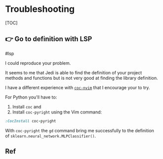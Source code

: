 # Troubleshooting

[TOC]



## 👉 Go to definition with LSP
#lsp 

I could reproduce your problem.

It seems to me that Jedi is able to find the definition of your project methods and functions but is not very good at finding the library definition.

I have a different experience with [`coc-nvim`](https://github.com/neoclide/coc.nvim) that I encourage your to try.

For Python you'll have to:
1. Install `coc` and
2. Install `coc-pyright` using the Vim command:
```ruby
:CocInstall coc-pyright
```

With `coc-pyright` the `gd` command bring me successfully to the definition of `sklearn.neural_network.MLPClassifier()`.


[Go to definition with LSP | StackExchange]: https://vi.stackexchange.com/questions/39739/go-to-definition-with-lsp





## Ref

